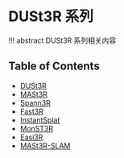 # DUSt3R 系列

!!! abstract
    DUSt3R 系列相关内容

## Table of Contents

- [DUSt3R](dust3r/)
- [MASt3R](mast3r/)
- [Spann3R](spann3r/)
- [Fast3R](fast3r/)
- [InstantSplat](instant-splat/)
- [MonST3R](monster/)
- [Easi3R](easier/)
- [MASt3R-SLAM](mast3r-slam/)